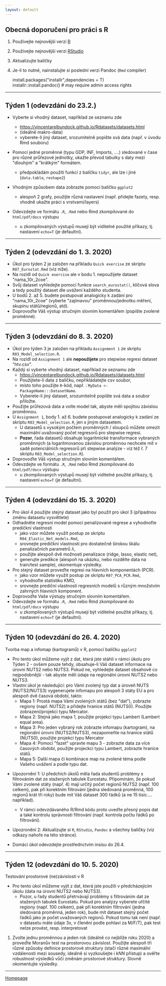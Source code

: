 ```yaml
---
layout: default
---
```


## Obecná doporučení pro práci s R

1. Používejte nejnovější verzi [R](https://www.r-project.org/)
2. Používejte nejnovější verzi [RStudio](https://rstudio.com/products/rstudio/)
3. Aktualizujte balíčky
4. Je-li to nutné, nainstalujte si poslední verzi Pandoc (`Rmd` compiler)
  
      install.packages("installr",dependencies = T)  
      installr::install.pandoc() # may require admin access rights  
     

---


## Týden 1 (odevzdání do 23.2.)

*  Vyberte si vhodný dataset, například ze seznamu zde  
    + https://vincentarelbundock.github.io/Rdatasets/datasets.html 
    + (ideálně makro-data)
    + vyberete-li jiný dataset, srozumitelně popište svá data (např. v úvodu Rmd souboru)
    
* Pomocí jedné proměnné (typu GDP, INF, Imports, ....) sledované v čase pro různé průřezové jednotky, ukažte převod tabulky s daty mezi "dlouhým" a "krátkým" formátem.
    + předpokládám použití funkcí z balíčku `tidyr`, ale lze i jiné (`data.table`, `reshape2`)  

* Vhodným způsobem data zobrazte pomocí balíčku `ggplot2`  
    + alespoň 2 grafy, použijte různá nastavení (např. přidejte fazety, resp. vhodně ukažte práci s vrstvami/layers)
    
* Odevzdejte ve formátu `.R`, `.Rmd` nebo Rmd zkompilované do `html/pdf/docx` výstupu   
    + u zkompilovaných výstupů musejí být viditelné použité příkazy, tj. nastavení `echo=T` (je defaultní).

---

## Týden 2 (odevzdání do 1. 3. 2020)

* Úkol pro týden 2 je založen na příkladu `Quick exercise` ze skriptu `R07_Eurostat.Rmd`  (viz níže).
* Na rozídl od `Quick exercise` ale v bodu 1. nepoužijete dataset "nama_10r_2coe".   
* Svůj dataset vyhledejte pomocí funkce `search_eurostat()`, klíčová slova a tedy použitý dataset dle uvážení každého studenta.   
* U bodů 2. až 5. budete postupovat analogicky k zadání pro "nama_10r_2coe" (vyberte "zajímavou" proměnnou/jednotku měření, skupinu států/regionů, atd).  
* Doprovoďte Váš výstup stručným slovním komentářem (popište zvolené proměnné).

---

## Týden 3 (odevzdání do 8. 3. 2020)

* Úkol pro týden 3 je založen na příkladu `Assignment 1` ze skriptu `R03_Model_selection.R`.
* Na rozídl od `Assignment 1` ale **nepoužijete** pro stepwise regresi dataset "htv.csv".   
*  Každý si vyberte vhodný dataset, například ze seznamu zde  
    + https://vincentarelbundock.github.io/Rdatasets/datasets.html  
    + Použijtete-li data z balíčku, nepřikládatejte csv soubor,
    + místo toho použijte `R`-kód, např. : `MyData <- PackageName:::DatasetName`.
    + Vyberete-li jiný dataset, srozumitelně popište svá data a soubor přiložte.
* Použijte průřezová data a volte model tak, abyste měli spojitou závislou proměnnou.      
* U `Assignment 1`, body 1. až 6. budete postupovat analogicky k zadání ze skriptu `R03_Model_selection.R`, jen s jiným datasetem.
    + U datasetů s vysokým počtem proměnných / sloupců můžete omezit maximální uvažovaný počet regresorů pro stepwise regresi.
    + **Pozor**, řada datasetů obsahuje logaritmické transformace vybraných proměnných (a logaritmovanou závislou proměnnou nechcete mít v sadě potenciálních regresorů při stepwise analýze - viz též ř. 7 skriptu `R03_Model_selection.R`).
* Doprovoďte Váš výstup stručným slovním komentářem.  
* Odevzdejte ve formátu `.R`, `.Rmd` nebo Rmd zkompilované do `html/pdf/docx` výstupu   
    + u zkompilovaných výstupů musejí být viditelné použité příkazy, tj. nastavení `echo=T` (je defaultní).
    
---

## Týden 4 (odevzdání do 15. 3. 2020)

* Pro úkol 4 použijte stejný dataset jako byl použit pro úkol 3 (případnou změnu datasetu vysvětlete)  
* Odhadněte regresní model pomocí penalizované regrese a vyhodnoťte predičkní vlastnosti  
    + jako vzor můžete využít postup ze skriptu `R04_Elastic_Net_models.Rmd`,  
    + srovnejte predičkní vlastnosti pro dostatečně širokou škálu penalizačních parametrů $\lambda$,
    + použijte alespoň dvě možnosti penalizace (ridge, lasso, elastic net),  
    + generujte predikce (alespoň na ukázku, nebo rozdělte data na train/test sample), okomentuje výsledky.
* Pro stejný dataset proveďte regresi na hlavních komponentách (PCR).
    + jako vzor můžete využít postup ze skriptu `R07_PCA_PCR.Rmd`,  
    + vyhodnoťte statistiku KMO,  
    + srovnejte prediční vlastnosti regresních modelů s různým množstvím zahrných hlavních komponent.
* Doprovoďte Vaše výstupy stručným slovním komentářem.  
* Odevzdejte ve formátu `.R`, `.Rmd` nebo Rmd zkompilované do `html/pdf/docx` výstupu   
    + u zkompilovaných výstupů musejí být viditelné použité příkazy, tj. nastavení `echo=T` (je defaultní).
    
    
---

## Týden 10 (odevzdání do 26. 4. 2020)

Tvorba map a infomap (kartogramů) v R, pomocí balíčku `ggplot2`  

* Pro tento úkol můžeme vyjít z dat, která jste stáhli v rámci úkolu pro Týden 2 - ovšem pouze tehdy, obsahuje-li Váš dataset informace na úrovni NUTS2 nebo NUTS3. Pokud ne, vyhledejte dataset obsahově co nejpodobnější - tak abyste měli údaje na regionální úrovni NUTS2 nebo NUTS3.
* Vlastní úkol je následující: pro Vámi zvolený typ dat a úroveň NUTS (NUTS2/NUTS3) vygenerujete infomapu pro alespoň 3 státy EU a pro alespoň dvě časová období, takto:
    + Mapa 1: Prostá mapa Vámi zvolených států (bez "dat"), zobrazte regiony (např. NUTS2) a přidejte hranice států (NUTS0). Použijte zobrazení/projekci typu Mercator.
    + Mapa 2: Stejná jako mapa 1, použijte projekci typu Lambert (Lambert equal area).
    + Mapa 3: Pro jeden vybraný rok zobrazte infomapu (kartogram), na regionální úrovni (NUTS2/NUTS3), nezapomeňte na hranice států (NUTS0), použijte projekci typu Mercator
    + Mapa 4: Pomocí "fazet" upravte mapu 3 - zobrazte data za více časových období, použijte projeckci typu Lambert, zobrazte hranice států.
    + Mapa 5: Další mapa či kombinace map na zvolené téma podle Vašeho uvážení a podle typu dat.
    
+ Upozornění 1: U předchích úkolů měla řada studentů problémy s filtrováním dat ze stažených tabulek Eurostatu. Připomínám, že pokud Vámi zvolené státy (např. 4) mají určitý počet regionů NUTS2 (např. 100 celkem), pak při korektním filtrování (jedna sledovaná proměnná, 100 regionů krát tři roky) bude mít Váš dataset 300 řádků (a ne 15 tisíc.... například). 
    + V rámci odevzdávaného R/Rmd kódu proto uveďte přesný popis dat a také kontrolu správnosti filtrování (např. kontrola počtu řádků po filtrování).  
+ Upozronění 2: Aktualizujte si `R`, `RStudio`, `Pandoc` a všechny balíčky (viz odkazy nahoře na této stránce).

+ Domácí úkol odevzdejte prostřednctvím insisu do 26.4.

---

## Týden 12 (odevzdání do 10. 5. 2020)

Testování prostorové (ne)závislosti v R 

* Pro tento úkol můžeme vyjít z dat, která jste použili v předcházejícím úkolu (data na úrovni NUTS2 nebo NUTS3). 
    + Pozor, u řady studentů přetrvávají problémy s filtrováním dat ze stažených tabulek Eurostatu. Pokud pro analýzy vyberete uřčité regiony (např. 100 celkem), pak při korektním filtrování (jedna sledovaná proměnná, jeden rok), bude mít dataset stejný počet řádků jako je počet uvažovaných regionů. Pokud tomu tak není (např. v datasetu máte údaje 3x, v členění podle pohlaví za M/F/T), pak test nelze provést, resp. interpretovat
1. Zvolte jednu proměnnou a jeden rok (ideálně co nejblíže roku 2020) a proveďte Moranův test na prostorovou závislost. Použijte alespoň tři různé způsoby definice prostorové struktury (stačí různé maximální vzdálenosti mezi sousedy, ideálně si vyzkoušejte i *kNN* přístup) a ověřte robustnost výsledků vůči změnám prostorové struktury. Slovně okomentujte výsledky.

---

[Homepage](https://formanektomas.github.io/4EK417/)
